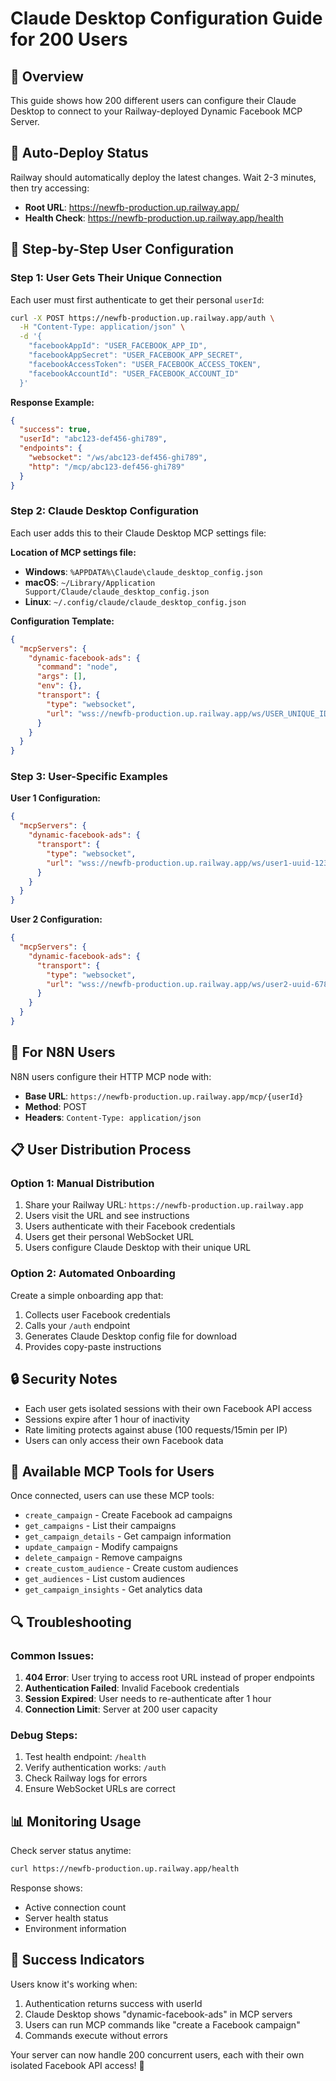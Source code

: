 # Claude Desktop Configuration Guide for 200 Users

## 🎯 **Overview**
This guide shows how 200 different users can configure their Claude Desktop to connect to your Railway-deployed Dynamic Facebook MCP Server.

## 🔄 **Auto-Deploy Status**
Railway should automatically deploy the latest changes. Wait 2-3 minutes, then try accessing:
- **Root URL**: https://newfb-production.up.railway.app/ 
- **Health Check**: https://newfb-production.up.railway.app/health

## 👤 **Step-by-Step User Configuration**

### Step 1: User Gets Their Unique Connection
Each user must first authenticate to get their personal `userId`:

```bash
curl -X POST https://newfb-production.up.railway.app/auth \
  -H "Content-Type: application/json" \
  -d '{
    "facebookAppId": "USER_FACEBOOK_APP_ID",
    "facebookAppSecret": "USER_FACEBOOK_APP_SECRET", 
    "facebookAccessToken": "USER_FACEBOOK_ACCESS_TOKEN",
    "facebookAccountId": "USER_FACEBOOK_ACCOUNT_ID"
  }'
```

**Response Example:**
```json
{
  "success": true,
  "userId": "abc123-def456-ghi789",
  "endpoints": {
    "websocket": "/ws/abc123-def456-ghi789",
    "http": "/mcp/abc123-def456-ghi789"
  }
}
```

### Step 2: Claude Desktop Configuration
Each user adds this to their Claude Desktop MCP settings file:

**Location of MCP settings file:**
- **Windows**: `%APPDATA%\Claude\claude_desktop_config.json`
- **macOS**: `~/Library/Application Support/Claude/claude_desktop_config.json`
- **Linux**: `~/.config/claude/claude_desktop_config.json`

**Configuration Template:**
```json
{
  "mcpServers": {
    "dynamic-facebook-ads": {
      "command": "node",
      "args": [],
      "env": {},
      "transport": {
        "type": "websocket",
        "url": "wss://newfb-production.up.railway.app/ws/USER_UNIQUE_ID_HERE"
      }
    }
  }
}
```

### Step 3: User-Specific Examples

**User 1 Configuration:**
```json
{
  "mcpServers": {
    "dynamic-facebook-ads": {
      "transport": {
        "type": "websocket", 
        "url": "wss://newfb-production.up.railway.app/ws/user1-uuid-12345"
      }
    }
  }
}
```

**User 2 Configuration:**
```json
{
  "mcpServers": {
    "dynamic-facebook-ads": {
      "transport": {
        "type": "websocket",
        "url": "wss://newfb-production.up.railway.app/ws/user2-uuid-67890" 
      }
    }
  }
}
```

## 🔧 **For N8N Users**

N8N users configure their HTTP MCP node with:
- **Base URL**: `https://newfb-production.up.railway.app/mcp/{userId}`
- **Method**: POST
- **Headers**: `Content-Type: application/json`

## 📋 **User Distribution Process**

### Option 1: Manual Distribution
1. Share your Railway URL: `https://newfb-production.up.railway.app`
2. Users visit the URL and see instructions
3. Users authenticate with their Facebook credentials
4. Users get their personal WebSocket URL
5. Users configure Claude Desktop with their unique URL

### Option 2: Automated Onboarding
Create a simple onboarding app that:
1. Collects user Facebook credentials
2. Calls your `/auth` endpoint
3. Generates Claude Desktop config file for download
4. Provides copy-paste instructions

## 🔒 **Security Notes**

- Each user gets isolated sessions with their own Facebook API access
- Sessions expire after 1 hour of inactivity
- Rate limiting protects against abuse (100 requests/15min per IP)
- Users can only access their own Facebook data

## 🚀 **Available MCP Tools for Users**

Once connected, users can use these MCP tools:
- `create_campaign` - Create Facebook ad campaigns
- `get_campaigns` - List their campaigns
- `get_campaign_details` - Get campaign information
- `update_campaign` - Modify campaigns
- `delete_campaign` - Remove campaigns
- `create_custom_audience` - Create custom audiences
- `get_audiences` - List custom audiences
- `get_campaign_insights` - Get analytics data

## 🔍 **Troubleshooting**

### Common Issues:
1. **404 Error**: User trying to access root URL instead of proper endpoints
2. **Authentication Failed**: Invalid Facebook credentials
3. **Session Expired**: User needs to re-authenticate after 1 hour
4. **Connection Limit**: Server at 200 user capacity

### Debug Steps:
1. Test health endpoint: `/health`
2. Verify authentication works: `/auth`
3. Check Railway logs for errors
4. Ensure WebSocket URLs are correct

## 📊 **Monitoring Usage**

Check server status anytime:
```bash
curl https://newfb-production.up.railway.app/health
```

Response shows:
- Active connection count
- Server health status
- Environment information

## 🎉 **Success Indicators**

Users know it's working when:
1. Authentication returns success with userId
2. Claude Desktop shows "dynamic-facebook-ads" in MCP servers
3. Users can run MCP commands like "create a Facebook campaign"
4. Commands execute without errors

Your server can now handle 200 concurrent users, each with their own isolated Facebook API access! 🚀